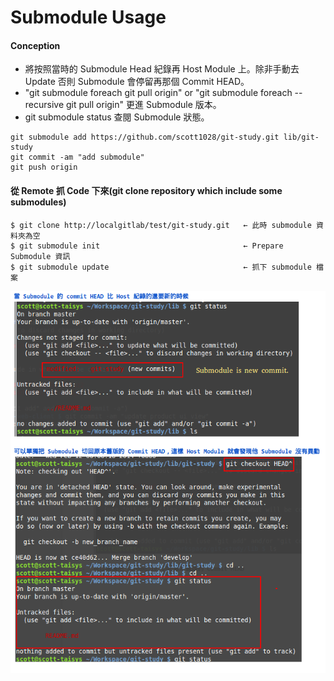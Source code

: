 # Submodule Usage

#### Conception

- 將按照當時的 Submodule Head 紀錄再 Host Module 上。除非手動去 Update 否則 Submodule 會停留再那個 Commit HEAD。
- "git submodule foreach git pull origin" or "git submodule foreach --recursive git pull origin" 更進 Submodule 版本。
- git submodule status 查閱 Submodule 狀態。

```
git submodule add https://github.com/scott1028/git-study.git lib/git-study
git commit -am "add submodule"
git push origin
```

#### 從 Remote 抓 Code 下來(git clone repository which include some submodules)

```
$ git clone http://localgitlab/test/git-study.git	← 此時 submodule 資料夾為空
$ git submodule init								← Prepare Submodule 資訊
$ git submodule update								← 抓下 submodule 檔案
```

![Alt text](https://raw.githubusercontent.com/scott1028/git-study/master/submodule01.png "submodule01.png")
